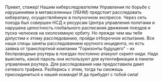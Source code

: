 Привет, стажер!
Нашим киберследователям Управления по борьбе с нарушениями в метавселенных (УБНМ) предстоит расследовать кибератаку, осуществлённую в полуночном экспрессе. Через сеть поезда был совершен НСД к ресурсам Центра управления полетами и нарушена целостность глобального расписания движения поездов и пуска челноков на околоземную орбиту. Но прежде чем мы тебя допустим к этому расследованию, пройди отборочное испытание. Все наши спецы заняты расследованием крупного инцидента, но есть заявка от транспортной компании "Горизонты будущего" - их беспроводные роутеры в поездах постоянно атакуют скрипт-киди. Надо выяснить, какой пароль они используют для аутентификации в панели управления роутера. Для расследования нам предоставили дамп сетевого трафика. Разберись с этим, тогда ты сможешь присоединиться к нашей команде! И да прибудет с тобой сила!
